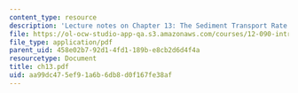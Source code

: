 ```yaml
---
content_type: resource
description: 'Lecture notes on Chapter 13: The Sediment Transport Rate.'
file: https://ol-ocw-studio-app-qa.s3.amazonaws.com/courses/12-090-introduction-to-fluid-motions-sediment-transport-and-current-generated-sedimentary-structures-fall-2006/aa99dc475ef91a6b6db8d0f167fe38af_ch13.pdf
file_type: application/pdf
parent_uid: 458e02b7-92d1-4fd1-189b-e8cb2d6d4f4a
resourcetype: Document
title: ch13.pdf
uid: aa99dc47-5ef9-1a6b-6db8-d0f167fe38af
---
```

